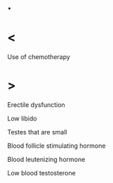 # .

# <

Use of chemotherapy

# >

Erectile dysfunction

Low libido

Testes that are small

Blood follicle stimulating hormone

Blood leutenizing hormone

Low blood testosterone
